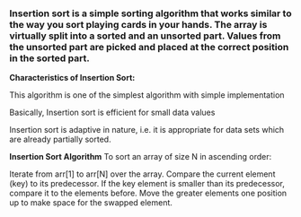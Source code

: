 ### Insertion sort is a simple sorting algorithm that works similar to the way you sort playing cards in your hands. The array is virtually split into a sorted and an unsorted part. Values from the unsorted part are picked and placed at the correct position in the sorted part.

**Characteristics of Insertion Sort:**

This algorithm is one of the simplest algorithm with simple implementation

Basically, Insertion sort is efficient for small data values

Insertion sort is adaptive in nature, i.e. it is appropriate for data sets which are already partially sorted.

**Insertion Sort Algorithm**
To sort an array of size N in ascending order: 

Iterate from arr[1] to arr[N] over the array. 
Compare the current element (key) to its predecessor. 
If the key element is smaller than its predecessor, compare it to the elements before. Move the greater elements one position up to make space for the swapped element.
